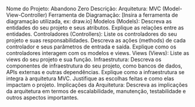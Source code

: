
Nome do Projeto: Abandono Zero
Descrição: 
Arquitetura: MVC (Model-View-Controller)
Ferramenta de Diagramação: [Insira a ferramenta de diagramação utilizada, ex: draw.io]
Modelos (Models):
Descreva as entidades do seu projeto e seus atributos.
Explique as relações entre as entidades.
Controladores (Controllers):
Liste os controladores do seu projeto e suas responsabilidades.
Descreva as ações (methods) de cada controlador e seus parâmetros de entrada e saída.
Explique como os controladores interagem com os modelos e views.
Views (Views):
Liste as views do seu projeto e sua função.
Infraestrutura:
Descreva os componentes de infraestrutura do seu projeto, como bancos de dados, APIs externas e outras dependências.
Explique como a infraestrutura se integra à arquitetura MVC.
Justifique as escolhas feitas e como elas impactam o projeto.
Implicações da Arquitetura:
Descreva as implicações da arquitetura em termos de escalabilidade, manutenção, testabilidade e outros aspectos importantes.
